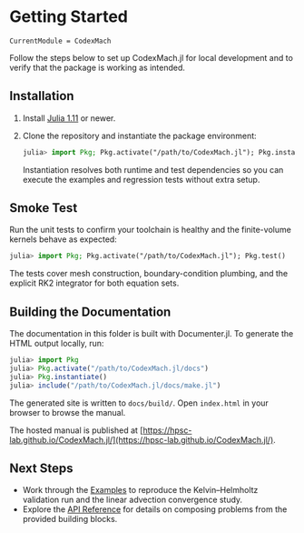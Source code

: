 # Getting Started

```@meta
CurrentModule = CodexMach
```

Follow the steps below to set up CodexMach.jl for local development and to verify
that the package is working as intended.

## Installation

1. Install [Julia 1.11](https://julialang.org/downloads/) or newer.
2. Clone the repository and instantiate the package environment:

   ```julia
   julia> import Pkg; Pkg.activate("/path/to/CodexMach.jl"); Pkg.instantiate()
   ```

   Instantiation resolves both runtime and test dependencies so you can execute
   the examples and regression tests without extra setup.

## Smoke Test

Run the unit tests to confirm your toolchain is healthy and the finite-volume
kernels behave as expected:

```julia
julia> import Pkg; Pkg.activate("/path/to/CodexMach.jl"); Pkg.test()
```

The tests cover mesh construction, boundary-condition plumbing, and the explicit
RK2 integrator for both equation sets.

## Building the Documentation

The documentation in this folder is built with Documenter.jl. To generate the
HTML output locally, run:

```julia
julia> import Pkg
julia> Pkg.activate("/path/to/CodexMach.jl/docs")
julia> Pkg.instantiate()
julia> include("/path/to/CodexMach.jl/docs/make.jl")
```

The generated site is written to `docs/build/`. Open `index.html` in your
browser to browse the manual.

The hosted manual is published at [https://hpsc-lab.github.io/CodexMach.jl/](https://hpsc-lab.github.io/CodexMach.jl/).

## Next Steps

- Work through the [Examples](examples.md) to reproduce the Kelvin–Helmholtz
  validation run and the linear advection convergence study.
- Explore the [API Reference](api.md) for details on composing problems from the
  provided building blocks.
